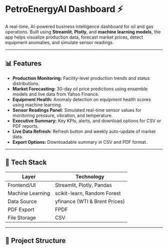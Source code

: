 # PetroEnergyAI Dashboard ⚡

A real-time, AI-powered business intelligence dashboard for oil and gas operations. Built using **Streamlit**, **Plotly**, and **machine learning models**, the app helps visualize production data, forecast market prices, detect equipment anomalies, and simulate sensor readings.

---

## 📊 Features

- **Production Monitoring:** Facility-level production trends and status distributions.
- **Market Forecasting:** 30-day oil price predictions using ensemble models and live data from Yahoo Finance.
- **Equipment Health:** Anomaly detection on equipment health scores using machine learning.
- **Sensor Readings Panel:** Simulated real-time sensor values for monitoring pressure, vibration, and temperature.
- **Executive Summary:** Key KPIs, alerts, and download options for CSV or PDF reports.
- **Live Data Refresh:** Refresh button and weekly auto-update of market data.
- **Export Options:** Downloadable summary in CSV and PDF format.

---

## 🧠 Tech Stack

| Layer              | Technology                     |
|--------------------|--------------------------------|
| Frontend/UI        | Streamlit, Plotly, Pandas      |
| Machine Learning   | scikit-learn, Random Forest    |
| Data Source        | yfinance (WTI & Brent Prices)  |
| PDF Export         | FPDF                            |
| File Storage       | CSV                            |

---

## 📁 Project Structure

